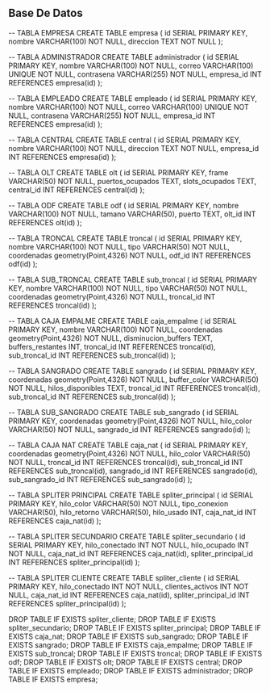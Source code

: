 ## Base De Datos

-- TABLA EMPRESA
CREATE TABLE empresa (
    id SERIAL PRIMARY KEY,
    nombre VARCHAR(100) NOT NULL,
    direccion TEXT NOT NULL
);

-- TABLA ADMINISTRADOR
CREATE TABLE administrador (
    id SERIAL PRIMARY KEY,
    nombre VARCHAR(100) NOT NULL,
    correo VARCHAR(100) UNIQUE NOT NULL,
    contrasena VARCHAR(255) NOT NULL,
    empresa_id INT REFERENCES empresa(id)
);

-- TABLA EMPLEADO
CREATE TABLE empleado (
    id SERIAL PRIMARY KEY,
    nombre VARCHAR(100) NOT NULL,
    correo VARCHAR(100) UNIQUE NOT NULL,
    contrasena VARCHAR(255) NOT NULL,
    empresa_id INT REFERENCES empresa(id)
);

-- TABLA CENTRAL
CREATE TABLE central (
    id SERIAL PRIMARY KEY,
    nombre VARCHAR(100) NOT NULL,
    direccion TEXT NOT NULL,
    empresa_id INT REFERENCES empresa(id)
);

-- TABLA OLT
CREATE TABLE olt (
    id SERIAL PRIMARY KEY,
    frame VARCHAR(50) NOT NULL,
    puertos_ocupados TEXT,
    slots_ocupados TEXT,
    central_id INT REFERENCES central(id)
);

-- TABLA ODF
CREATE TABLE odf (
    id SERIAL PRIMARY KEY,
    nombre VARCHAR(100) NOT NULL,
    tamano VARCHAR(50),
    puerto TEXT,
    olt_id INT REFERENCES olt(id)
);

-- TABLA TRONCAL
CREATE TABLE troncal (
    id SERIAL PRIMARY KEY,
    nombre VARCHAR(100) NOT NULL,
    tipo VARCHAR(50) NOT NULL,
    coordenadas geometry(Point,4326) NOT NULL,
    odf_id INT REFERENCES odf(id)
);

-- TABLA SUB_TRONCAL
CREATE TABLE sub_troncal (
    id SERIAL PRIMARY KEY,
    nombre VARCHAR(100) NOT NULL,
    tipo VARCHAR(50) NOT NULL,
    coordenadas geometry(Point,4326) NOT NULL,
    troncal_id INT REFERENCES troncal(id)
);

-- TABLA CAJA EMPALME
CREATE TABLE caja_empalme (
    id SERIAL PRIMARY KEY,
    nombre VARCHAR(100) NOT NULL,
    coordenadas geometry(Point,4326) NOT NULL,
    disminucion_buffers TEXT,
    buffers_restantes INT,
    troncal_id INT REFERENCES troncal(id),
    sub_troncal_id INT REFERENCES sub_troncal(id)
);

-- TABLA SANGRADO
CREATE TABLE sangrado (
    id SERIAL PRIMARY KEY,
    coordenadas geometry(Point,4326) NOT NULL,
    buffer_color VARCHAR(50) NOT NULL,
    hilos_disponibles TEXT,
    troncal_id INT REFERENCES troncal(id),
    sub_troncal_id INT REFERENCES sub_troncal(id)
);

-- TABLA SUB_SANGRADO
CREATE TABLE sub_sangrado (
    id SERIAL PRIMARY KEY,
    coordenadas geometry(Point,4326) NOT NULL,
    hilo_color VARCHAR(50) NOT NULL,
    sangrado_id INT REFERENCES sangrado(id)
);

-- TABLA CAJA NAT
CREATE TABLE caja_nat (
    id SERIAL PRIMARY KEY,
    coordenadas geometry(Point,4326) NOT NULL,
    hilo_color VARCHAR(50) NOT NULL,
    troncal_id INT REFERENCES troncal(id),
    sub_troncal_id INT REFERENCES sub_troncal(id),
    sangrado_id INT REFERENCES sangrado(id),
    sub_sangrado_id INT REFERENCES sub_sangrado(id)
);

-- TABLA SPLITER PRINCIPAL
CREATE TABLE spliter_principal (
    id SERIAL PRIMARY KEY,
    hilo_color VARCHAR(50) NOT NULL,
    tipo_conexion VARCHAR(50),
    hilo_retorno VARCHAR(50),
    hilo_usado INT,
    caja_nat_id INT REFERENCES caja_nat(id)
);

-- TABLA SPLITER SECUNDARIO
CREATE TABLE spliter_secundario (
    id SERIAL PRIMARY KEY,
    hilo_conectado INT NOT NULL,
    hilo_ocupado INT NOT NULL,
    caja_nat_id INT REFERENCES caja_nat(id),
    spliter_principal_id INT REFERENCES spliter_principal(id)
);

-- TABLA SPLITER CLIENTE
CREATE TABLE spliter_cliente (
    id SERIAL PRIMARY KEY,
    hilo_conectado INT NOT NULL,
    clientes_activos INT NOT NULL,
    caja_nat_id INT REFERENCES caja_nat(id),
    spliter_principal_id INT REFERENCES spliter_principal(id)
);



DROP TABLE IF EXISTS spliter_cliente;
DROP TABLE IF EXISTS spliter_secundario;
DROP TABLE IF EXISTS spliter_principal;
DROP TABLE IF EXISTS caja_nat;
DROP TABLE IF EXISTS sub_sangrado;
DROP TABLE IF EXISTS sangrado;
DROP TABLE IF EXISTS caja_empalme;
DROP TABLE IF EXISTS sub_troncal;
DROP TABLE IF EXISTS troncal;
DROP TABLE IF EXISTS odf;
DROP TABLE IF EXISTS olt;
DROP TABLE IF EXISTS central;
DROP TABLE IF EXISTS empleado;
DROP TABLE IF EXISTS administrador;
DROP TABLE IF EXISTS empresa;

